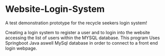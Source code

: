 # Website-Login-System
A test demonstration prototype for the recycle seekers login system!

Creating a login system to register a user and to login into the website accessing the list of users within the MYSQL database. This program Uses Springboot Java aswell MySql database in order to connect to a front end login webpage.
